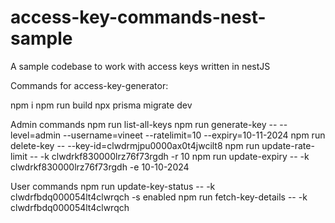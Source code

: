# access-key-commands-nest-sample
A sample codebase to work with access keys written in nestJS

Commands for access-key-generator:

npm i
npm run build
npx prisma migrate dev 

Admin commands
npm run list-all-keys
npm run generate-key -- --level=admin --username=vineet --ratelimit=10 --expiry=10-11-2024
npm run delete-key --  --key-id=clwdrmjpu0000ax0t4jwcilt8
npm run update-rate-limit -- -k clwdrkf830000lrz76f73rgdh -r 10
npm run update-expiry -- -k clwdrkf830000lrz76f73rgdh -e 10-10-2024

User commands 
npm run update-key-status -- -k clwdrfbdq000054lt4clwrqch -s enabled
npm run fetch-key-details -- -k clwdrfbdq000054lt4clwrqch
